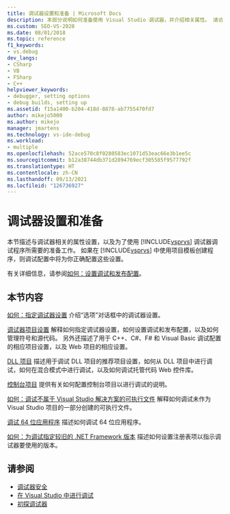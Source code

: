```yaml
---
title: 调试器设置和准备 | Microsoft Docs
description: 本部分说明如何准备使用 Visual Studio 调试器，并介绍相关属性。 请访问所需信息的链接。
ms.custom: SEO-VS-2020
ms.date: 08/01/2018
ms.topic: reference
f1_keywords:
- vs.debug
dev_langs:
- CSharp
- VB
- FSharp
- C++
helpviewer_keywords:
- debugger, setting options
- debug builds, setting up
ms.assetid: f15a1400-b204-418d-8878-ab7755470fd7
author: mikejo5000
ms.author: mikejo
manager: jmartens
ms.technology: vs-ide-debug
ms.workload:
- multiple
ms.openlocfilehash: 52ace570c8f0280583ec1071d53eac66e3b1ee5c
ms.sourcegitcommit: b12a38744db371d2894769ecf305585f9577792f
ms.translationtype: HT
ms.contentlocale: zh-CN
ms.lasthandoff: 09/13/2021
ms.locfileid: "126736927"
---
```

# <a name="debugger-settings-and-preparation"></a>调试器设置和准备
本节描述与调试器相关的属性设置，以及为了使用 [!INCLUDE[vsprvs](../code-quality/includes/vsprvs_md.md)] 调试器调试程序所需要的准备工作。 如果在 [!INCLUDE[vsprvs](../code-quality/includes/vsprvs_md.md)] 中使用项目模板创建程序，则调试配置中将为你正确配置这些设置。

 有关详细信息，请参阅[如何：设置调试和发布配置](../debugger/how-to-set-debug-and-release-configurations.md)。

## <a name="in-this-section"></a>本节内容

 [如何：指定调试器设置](../debugger/how-to-specify-debugger-settings.md) 介绍“选项”对话框中的调试器设置。
 
 [调试器项目设置](../debugger/debugger-project-settings.md) 解释如何指定调试器设置，如何设置调试和发布配置，以及如何管理符号和源代码。 另外还描述了用于 C++、C#、F# 和 Visual Basic 调试配置的相应项目设置，以及 Web 项目的相应设置。

 [ DLL 项目](../debugger/debugging-dll-projects.md) 描述用于调试 DLL 项目的推荐项目设置，如何从 DLL 项目中进行调试，如何在混合模式中进行调试，以及如何调试托管代码 Web 控件库。

 [控制台项目](../debugger/debugging-preparation-console-projects.md) 提供有关如何配置控制台项目以进行调试的说明。

 [如何：调试不属于 Visual Studio 解决方案的可执行文件](../debugger/how-to-debug-an-executable-not-part-of-a-visual-studio-solution.md) 解释如何调试未作为 Visual Studio 项目的一部分创建的可执行文件。

 [调试 64 位应用程序](../debugger/debug-64-bit-applications.md) 描述如何调试 64 位应用程序。

 [如何：为调试指定较旧的 .NET Framework 版本](../debugger/how-to-specify-a-dotnet-framework-version-for-debugging.md) 描述如何设置注册表项以指示调试器要使用的版本。

## <a name="see-also"></a>请参阅
- [调试器安全](../debugger/debugger-security.md)
- [在 Visual Studio 中进行调试](../debugger/index.yml)
- [初探调试器](../debugger/debugger-feature-tour.md)
